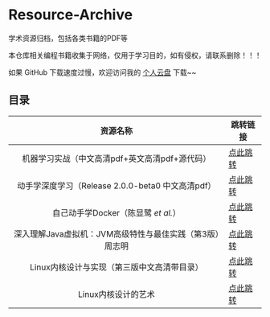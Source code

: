# Resource-Archive
学术资源归档，包括各类书籍的PDF等

本仓库相关编程书籍收集于网络，仅用于学习目的，如有侵权，请联系删除！！！

如果 GitHub 下载速度过慢，欢迎访问我的 [个人云盘](https://pan.aayu.today) 下载~~

## 目录
| 资源名称 | 跳转链接 |
| :---------------------:  | ------------------------ |
| 机器学习实战（中文高清pdf+英文高清pdf+源代码） | [点此跳转](./books/机器学习实战/) |
| 动手学深度学习（Release 2.0.0-beta0 中文高清pdf） | [点此跳转](./books/动手学深度学习/) |
| 自己动手学Docker（陈显鹭 *et al.*） | [点此跳转](./books/自己动手学Docker/) |
| 深入理解Java虚拟机：JVM高级特性与最佳实践（第3版）周志明 | [点此跳转](./books/深入理解Java虚拟机/) |
| Linux内核设计与实现（第三版中文高清带目录） | [点此跳转](./books/Linux内核设计与实现/) |
| Linux内核设计的艺术 | [点此跳转](./books/Linux内核设计的艺术/) |

